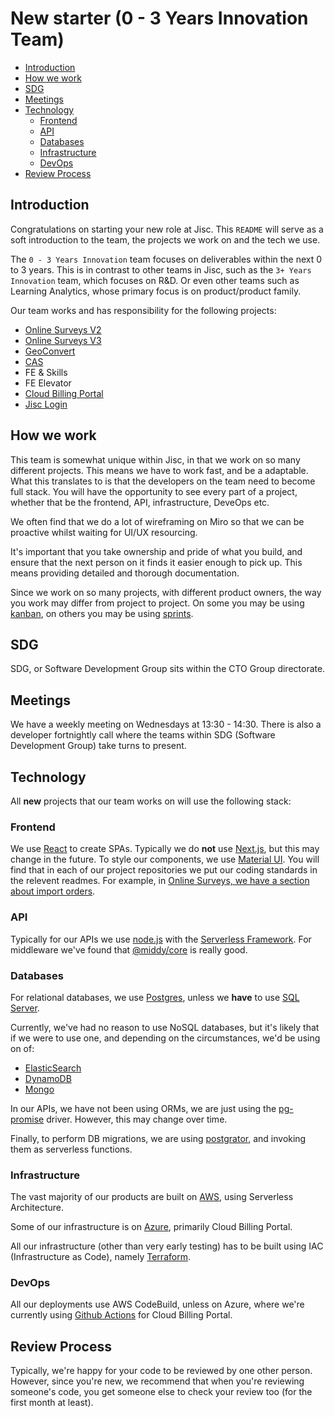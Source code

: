 # New starter (0 - 3 Years Innovation Team)

* [Introduction](##Introduction)
* [How we work](##How-we-work)
* [SDG](##SDG)
* [Meetings](##meetigs)
* [Technology](##Technology)
    * [Frontend](###Frontend)
    * [API](###API)
    * [Databases](###Databases)
    * [Infrastructure](###Infrastructure)
    * [DevOps](###DevOp)
* [Review Process](##Review-Process)

## Introduction

Congratulations on starting your new role at Jisc. This `README` will serve as a soft introduction to the team, the projects we work on and the tech we use.

The `0 - 3 Years Innovation` team focuses on deliverables within the next 0 to 3 years. This is in contrast to other teams in Jisc, such as the `3+ Years Innovation` team, which focuses on R&D. Or even other teams such as Learning Analytics, whose primary focus is on product/product family.

Our team works and has responsibility for the following projects:

- [Online Surveys V2](https://github.com/janetuk/bos2-core)
- [Online Surveys V3](https://github.com/jiscsd/online-surveys)
- [GeoConvert](https://github.com/JiscSD/geoconvert/)
- [CAS](https://github.com/jiscsd/census-platform)
- FE & Skills
- FE Elevator
- [Cloud Billing Portal](https://github.com/JiscSD/cloud-billing-portal/)
- [Jisc Login](https://github.com/JiscSD/jisc-sso)

## How we work

This team is somewhat unique within Jisc, in that we work on so many different projects. This means we have to work fast, and be a adaptable. What this translates to is that the developers on the team need to become full stack. You will have the opportunity to see every part of a project, whether that be the frontend, API, infrastructure, DeveOps etc.

We often find that we do a lot of wireframing on Miro so that we can be proactive whilst waiting for UI/UX resourcing.

It's important that you take ownership and pride of what you build, and ensure that the next person on it finds it easier enough to pick up. This means providing detailed and thorough documentation.

Since we work on so many projects, with different product owners, the way you work may differ from project to project. On some you may be using [kanban](https://www.atlassian.com/agile/kanban), on others you may be using [sprints](https://www.atlassian.com/agile/scrum/sprints).

## SDG

SDG, or Software Development Group sits within the CTO Group directorate.

## Meetings

We have a weekly meeting on Wednesdays at 13:30 - 14:30. There is also a developer fortnightly call where the teams within SDG (Software Development Group) take turns to present.

## Technology

All **new** projects that our team works on will use the following stack:

### Frontend

We use [React](https://reactjs.org/) to create SPAs. Typically we do **not** use [Next.js](https://nextjs.org/), but this may change in the future. To style our components, we use [Material UI](https://material-ui.com/). You will find that in each of our project repositories we put our coding standards in the relevent readmes. For example, in [Online Surveys, we have a section about import orders](https://github.com/JiscSD/online-surveys/tree/master/ui#react-coding-standards).

### API

Typically for our APIs we use [node.js](https://nodejs.org/en/) with the [Serverless Framework](https://www.serverless.com/). For middleware we've found that [@middy/core](https://www.npmjs.com/package/@middy/core) is really good.

### Databases

For relational databases, we use [Postgres](https://www.postgresql.org), unless we **have** to use [SQL Server](https://www.microsoft.com/en-gb/sql-server/sql-server-downloads).

Currently, we've had no reason to use NoSQL databases, but it's likely that if we were to use one, and depending on the circumstances, we'd be using on of: 

* [ElasticSearch](https://www.elastic.co/)
* [DynamoDB](https://aws.amazon.com/dynamodb/)
* [Mongo](https://www.mongodb.com/3)

In our APIs, we have not been using ORMs, we are just using the [pg-promise](https://github.com/vitaly-t/pg-promise) driver. However, this may change over time.

Finally, to perform DB migrations, we are using [postgrator](https://www.npmjs.com/package/postgrator), and invoking them as serverless functions.

### Infrastructure

The vast majority of our products are built on [AWS](https://aws.amazon.com/), using Serverless Architecture.

Some of our infrastructure is on [Azure](https://azure.microsoft.com/en-gb/), primarily Cloud Billing Portal.

All our infrastructure (other than very early testing) has to be built using IAC (Infrastructure as Code), namely [Terraform](https://www.terraform.io/).

### DevOps

All our deployments use AWS CodeBuild, unless on Azure, where we're currently using [Github Actions](https://github.com/features/actions) for Cloud Billing Portal.

## Review Process

Typically, we're happy for your code to be reviewed by one other person. However, since you're new, we recommend that when you're reviewing someone's code, you get someone else to check your review too (for the first month at least).